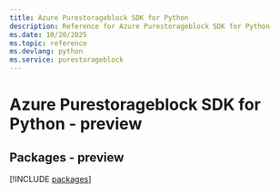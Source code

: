 ```yaml
---
title: Azure Purestorageblock SDK for Python
description: Reference for Azure Purestorageblock SDK for Python
ms.date: 10/20/2025
ms.topic: reference
ms.devlang: python
ms.service: purestorageblock
---
```

# Azure Purestorageblock SDK for Python - preview
## Packages - preview
[!INCLUDE [packages](purestorageblock-index.md)]